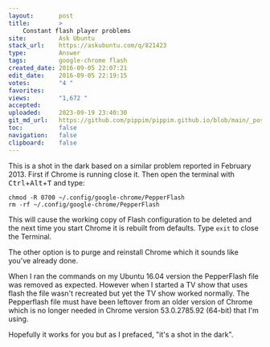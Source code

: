 ```yaml
---
layout:       post
title:        >
    Constant flash player problems
site:         Ask Ubuntu
stack_url:    https://askubuntu.com/q/821423
type:         Answer
tags:         google-chrome flash
created_date: 2016-09-05 22:07:21
edit_date:    2016-09-05 22:19:15
votes:        "4 "
favorites:    
views:        "1,672 "
accepted:     
uploaded:     2023-09-19 23:40:30
git_md_url:   https://github.com/pippim/pippim.github.io/blob/main/_posts/2016/2016-09-05-Constant-flash-player-problems.md
toc:          false
navigation:   false
clipboard:    false
---
```


This is a shot in the dark based on a similar problem reported in February 2013. First if Chrome is running close it. Then open the terminal with <kbd>Ctrl</kbd>+<kbd>Alt</kbd>+<kbd>T</kbd> and type:

``` 
chmod -R 0700 ~/.config/google-chrome/PepperFlash
rm -rf ~/.config/google-chrome/PepperFlash
```

This will cause the working copy of Flash configuration to be deleted and the next time you start Chrome it is rebuilt from defaults. Type `exit` to close the Terminal.

The other option is to purge and reinstall Chrome which it sounds like you've already done.

When I ran the commands on my Ubuntu 16.04 version the PepperFlash file was removed as expected. However when I started a TV show that uses flash the file wasn't recreated but yet the TV show worked normally. The Pepperflash file must have been leftover from an older version of Chrome which is no longer needed in Chrome version 53.0.2785.92 (64-bit) that I'm using.

Hopefully it works for you but as I prefaced, "it's a shot in the dark".
